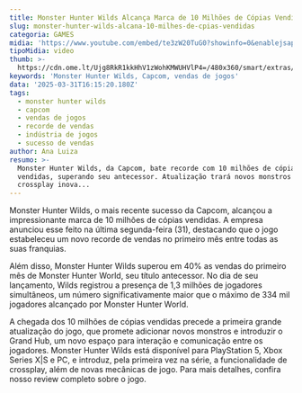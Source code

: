 ```yaml
---
title: Monster Hunter Wilds Alcança Marca de 10 Milhões de Cópias Vendidas
slug: monster-hunter-wilds-alcana-10-milhes-de-cpias-vendidas
categoria: GAMES
midia: 'https://www.youtube.com/embed/te3zW20TuG0?showinfo=0&enablejsapi=1'
tipoMidia: video
thumb: >-
  https://cdn.ome.lt/Ujg8RkR1kkHhV1zWohKMWUHVlP4=/480x360/smart/extras/conteudos/imagem_2025-03-31_122522037.png
keywords: 'Monster Hunter Wilds, Capcom, vendas de jogos'
data: '2025-03-31T16:15:20.180Z'
tags:
  - monster hunter wilds
  - capcom
  - vendas de jogos
  - recorde de vendas
  - indústria de jogos
  - sucesso de vendas
author: Ana Luiza
resumo: >-
  Monster Hunter Wilds, da Capcom, bate recorde com 10 milhões de cópias
  vendidas, superando seu antecessor. Atualização trará novos monstros e
  crossplay inova...
---
```


Monster Hunter Wilds, o mais recente sucesso da Capcom, alcançou a impressionante marca de 10 milhões de cópias vendidas. A empresa anunciou esse feito na última segunda-feira (31), destacando que o jogo estabeleceu um novo recorde de vendas no primeiro mês entre todas as suas franquias.

Além disso, Monster Hunter Wilds superou em 40% as vendas do primeiro mês de Monster Hunter World, seu título antecessor. No dia de seu lançamento, Wilds registrou a presença de 1,3 milhões de jogadores simultâneos, um número significativamente maior que o máximo de 334 mil jogadores alcançado por Monster Hunter World.

A chegada dos 10 milhões de cópias vendidas precede a primeira grande atualização do jogo, que promete adicionar novos monstros e introduzir o Grand Hub, um novo espaço para interação e comunicação entre os jogadores. Monster Hunter Wilds está disponível para PlayStation 5, Xbox Series X|S e PC, e introduz, pela primeira vez na série, a funcionalidade de crossplay, além de novas mecânicas de jogo. Para mais detalhes, confira nosso review completo sobre o jogo.
